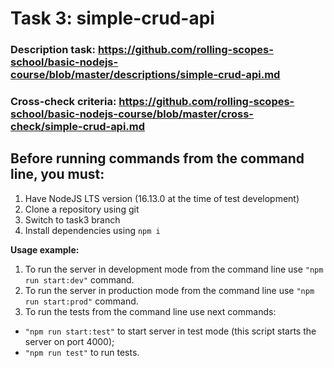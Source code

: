 # Task 3: simple-crud-api

### Description task: https://github.com/rolling-scopes-school/basic-nodejs-course/blob/master/descriptions/simple-crud-api.md

### Cross-check criteria: https://github.com/rolling-scopes-school/basic-nodejs-course/blob/master/cross-check/simple-crud-api.md

## Before running commands from the command line, you must:

1. Have NodeJS LTS version (16.13.0 at the time of test development)
2. Clone a repository using git
3. Switch to task3 branch
4. Install dependencies using `npm i`

**Usage example:**

1. To run the server in development mode from the command line use `"npm run start:dev"` command.
2. To run the server in production mode from the command line use `"npm run start:prod"` command.
3. To run the tests from the command line use next commands:

- `"npm run start:test"` to start server in test mode (this script starts the server on port 4000);
- `"npm run test"` to run tests.
